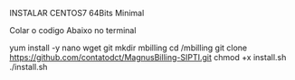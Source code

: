 INSTALAR CENTOS7 64Bits Minimal

Colar o codigo Abaixo no terminal



yum install -y nano wget git
mkdir mbilling
cd /mbilling
git clone https://github.com/contatodct/MagnusBilling-SIPTI.git
chmod +x install.sh
./install.sh
